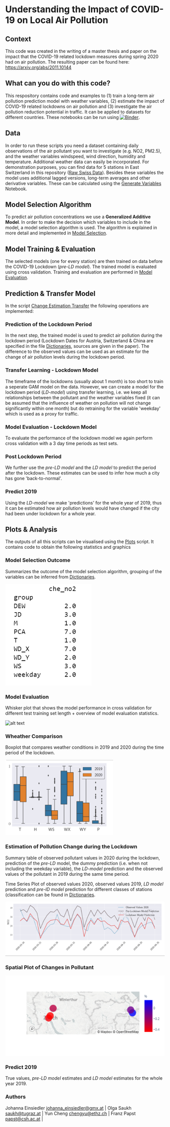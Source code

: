 # Understanding the Impact of COVID-19 on Local Air Pollution

## Context
This code was created in the writing of a master thesis and paper on the impact that the COVID-19 related lockdown measures during spring 2020 had on air pollution. The resulting paper can be found here: https://arxiv.org/abs/2011.10144

## What can you do with this code?
This respository contains code and examples to (1) train a long-term air pollution prediction model with weather variables, (2) estimate the impact of COVID-19 related lockdowns on air pollution and (3) investigate the air pollution reduction potential in traffic. It can be applied to datasets for different countries.
These notebooks can be run using [![Binder](https://mybinder.org/badge_logo.svg)](https://mybinder.org/v2/gh/johanna-einsiedler/covid-19-air-pollution/HEAD).


## Data 
In order to run these scripts you need a dataset containing daily observations of the air pollutant you want to investigate (e.g. NO2, PM2.5), and the weather variables windspeed, wind direction, humidity and temperature. Additional weather data can easily be incorporated. 
For demonstration purposes, you can find data for 5 stations in East Switzerland in this repository ([Raw Swiss Data](./che/df_che.csv)).
Besides these variables the model uses additional lagged versions, long-term averages and other derivative variables. These can be calculated using the [Generate Variables](Generate_Variables.ipynb) Notebook. 


## Model Selection Algorithm
To predict air pollution concentrations we use a **Generalized Additive Model**. In order to make the decision which variables to include in the model, a model selection algorithm is used. The algorithm is explained in more detail and implemented in [Model Selection](Model_Selection.ipynb).

## Model Training & Evaluation
The selected models (one for every station) are then trained on data before the COVID-19 Lockdown (*pre-LD model*). The trained model is evaluated using cross validation. Training and evaluation are performed in [Model Evaluation](Model_Evaluation.ipynb).

## Prediction & Transfer Model
In the script [Change Estimation Transfer](Change_Estimation_Transfer.ipynb) the following operations are implemented:
### Prediction of the Lockdown Period
In the next step, the trained model is used to predict air pollution during the lockdown period (Lockdown Dates for Austria, Switzerland & China are specified in the file [Dictionaries](dictionaries.py), sources are given in the paper). The difference to the observed values can be used as an estimate for the change of air pollution levels during the lockdown period.

### Transfer Learning - Lockdown Model
The timeframe of the lockdowns (usually about 1 month) is too short to train a seperate GAM model on the data. However, we can create a model for the lockdown period (*LD-model*) using transfer learning, i.e. we keep all relationships between the pollutant and the weather variables fixed (it can be assumed that the influence of weather on pollution will not change significantly within one month) but do retraining for the variable 'weekday' which is used as a proxy for traffic.

### Model Evaluation - Lockdown Model
To evaluate the performance of the lockdown model we again perform cross validation with a 3 day time periods as test sets.

### Post Lockdown Period
We further use the *pre-LD model* and the *LD model* to predict the period after the lockdown. These estimates can be used to infer how much a city has gone 'back-to-normal'.

### Predict 2019
Using the *LD-model* we make 'predictions' for the whole year of 2019, thus it can be estimated how air pollution levels would have changed if the city had been under lockdown for a whole year.


## Plots & Analysis
The outputs of all this scripts can be visualised using the [Plots](Plots.ipynb) script. It contains code to obtain the following statistics and graphics

### Model Selection Outcome
Summarizes the outcome of the model selection algorithm, grouping of the variables can be inferred from [Dictionaries](dictionaries.py).

![alt text](che/plots/table_model_selection.PNG)

### Model Evaluation
Whisker plot that shows the model performance in cross validation for different test training set length + overview of model evaluation statistics.

![alt text](che/plotscross_validation_performance.PNG)

### Wheather Comparison
Boxplot that compares weather conditions in 2019 and 2020 during the time period of the lockdown.

![alt text](che/plots/weather_comparison_boxplot.PNG)

### Estimation of Pollution Change during the Lockdown

Summary table of observed pollutant values in 2020 during the lockdown, prediction of the *pre-LD* model, the dummy prediction (i.e. when not including the weekday variable), the *LD-model* prediction and the observed values of the pollutant in 2019 during the same time period.

Time Series Plot of observed values 2020, observed values 2019, *LD model* prediction and *pre-lD model* prediction for different classes of stations (classification can be found in [Dictionaries](dictionaries.py).

![alt text](che/plots/pollution_change_high_traffic.PNG)

### Spatial Plot of Changes in Pollutant

![alt text](che/plots/che_spatial.PNG)


### Predict 2019

True values, *pre-LD model* estimates and *LD model* estimates for the whole year 2019.


### Authors
Johanna Einsiedler johanna_einsiedler@gmx.at |
Olga Saukh saukh@tugraz.at | 
Yun Cheng chengyu@ethz.ch |
Franz Papst papst@csh.ac.at |
